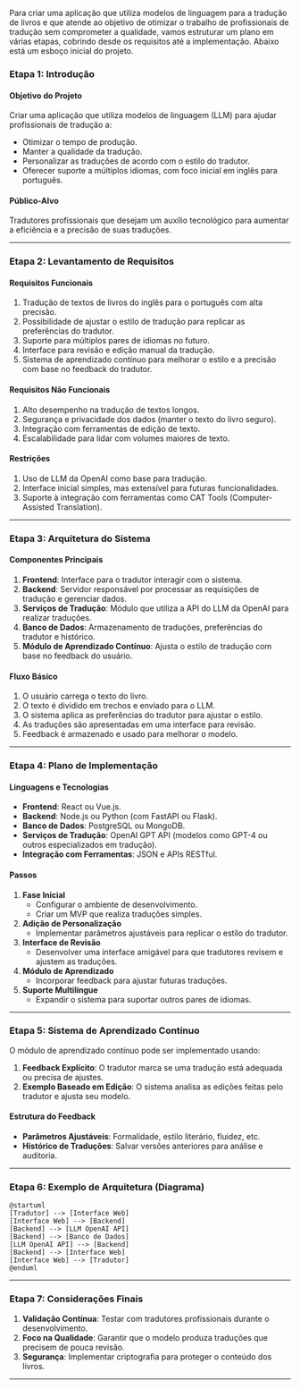Para criar uma aplicação que utiliza modelos de linguagem para a tradução de livros e que atende ao objetivo de otimizar o trabalho de profissionais de tradução sem comprometer a qualidade, vamos estruturar um plano em várias etapas, cobrindo desde os requisitos até a implementação. Abaixo está um esboço inicial do projeto.

### Etapa 1: **Introdução**

#### Objetivo do Projeto
Criar uma aplicação que utiliza modelos de linguagem (LLM) para ajudar profissionais de tradução a:
- Otimizar o tempo de produção.
- Manter a qualidade da tradução.
- Personalizar as traduções de acordo com o estilo do tradutor.
- Oferecer suporte a múltiplos idiomas, com foco inicial em inglês para português.

#### Público-Alvo
Tradutores profissionais que desejam um auxílio tecnológico para aumentar a eficiência e a precisão de suas traduções.

---

### Etapa 2: **Levantamento de Requisitos**

#### Requisitos Funcionais
1. Tradução de textos de livros do inglês para o português com alta precisão.
2. Possibilidade de ajustar o estilo de tradução para replicar as preferências do tradutor.
3. Suporte para múltiplos pares de idiomas no futuro.
4. Interface para revisão e edição manual da tradução.
5. Sistema de aprendizado contínuo para melhorar o estilo e a precisão com base no feedback do tradutor.

#### Requisitos Não Funcionais
1. Alto desempenho na tradução de textos longos.
2. Segurança e privacidade dos dados (manter o texto do livro seguro).
3. Integração com ferramentas de edição de texto.
4. Escalabilidade para lidar com volumes maiores de texto.

#### Restrições
1. Uso de LLM da OpenAI como base para tradução.
2. Interface inicial simples, mas extensível para futuras funcionalidades.
3. Suporte à integração com ferramentas como CAT Tools (Computer-Assisted Translation).

---

### Etapa 3: **Arquitetura do Sistema**

#### Componentes Principais
1. **Frontend**: Interface para o tradutor interagir com o sistema.
2. **Backend**: Servidor responsável por processar as requisições de tradução e gerenciar dados.
3. **Serviços de Tradução**: Módulo que utiliza a API do LLM da OpenAI para realizar traduções.
4. **Banco de Dados**: Armazenamento de traduções, preferências do tradutor e histórico.
5. **Módulo de Aprendizado Contínuo**: Ajusta o estilo de tradução com base no feedback do usuário.

#### Fluxo Básico
1. O usuário carrega o texto do livro.
2. O texto é dividido em trechos e enviado para o LLM.
3. O sistema aplica as preferências do tradutor para ajustar o estilo.
4. As traduções são apresentadas em uma interface para revisão.
5. Feedback é armazenado e usado para melhorar o modelo.

---

### Etapa 4: **Plano de Implementação**

#### Linguagens e Tecnologias
- **Frontend**: React ou Vue.js.
- **Backend**: Node.js ou Python (com FastAPI ou Flask).
- **Banco de Dados**: PostgreSQL ou MongoDB.
- **Serviços de Tradução**: OpenAI GPT API (modelos como GPT-4 ou outros especializados em tradução).
- **Integração com Ferramentas**: JSON e APIs RESTful.

#### Passos
1. **Fase Inicial**
   - Configurar o ambiente de desenvolvimento.
   - Criar um MVP que realiza traduções simples.
2. **Adição de Personalização**
   - Implementar parâmetros ajustáveis para replicar o estilo do tradutor.
3. **Interface de Revisão**
   - Desenvolver uma interface amigável para que tradutores revisem e ajustem as traduções.
4. **Módulo de Aprendizado**
   - Incorporar feedback para ajustar futuras traduções.
5. **Suporte Multilíngue**
   - Expandir o sistema para suportar outros pares de idiomas.

---

### Etapa 5: **Sistema de Aprendizado Contínuo**

O módulo de aprendizado contínuo pode ser implementado usando:
1. **Feedback Explícito**: O tradutor marca se uma tradução está adequada ou precisa de ajustes.
2. **Exemplo Baseado em Edição**: O sistema analisa as edições feitas pelo tradutor e ajusta seu modelo.

#### Estrutura do Feedback
- **Parâmetros Ajustáveis**: Formalidade, estilo literário, fluidez, etc.
- **Histórico de Traduções**: Salvar versões anteriores para análise e auditoria.

---

### Etapa 6: **Exemplo de Arquitetura (Diagrama)**

```plantuml
@startuml
[Tradutor] --> [Interface Web]
[Interface Web] --> [Backend]
[Backend] --> [LLM OpenAI API]
[Backend] --> [Banco de Dados]
[LLM OpenAI API] --> [Backend]
[Backend] --> [Interface Web]
[Interface Web] --> [Tradutor]
@enduml
```

---

### Etapa 7: **Considerações Finais**

1. **Validação Contínua**: Testar com tradutores profissionais durante o desenvolvimento.
2. **Foco na Qualidade**: Garantir que o modelo produza traduções que precisem de pouca revisão.
3. **Segurança**: Implementar criptografia para proteger o conteúdo dos livros.

---
